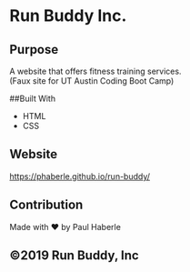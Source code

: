 # Run Buddy Inc.

## Purpose
A website that offers fitness training services.<br>
(Faux site for UT Austin Coding Boot Camp)

##Built With
* HTML
* CSS

## Website
https://phaberle.github.io/run-buddy/

## Contribution  
Made with ❤️ by Paul Haberle

## ©️2019 Run Buddy, Inc 

